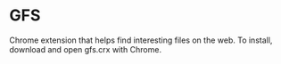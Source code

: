 GFS
===

Chrome extension that helps find interesting files on the web.
To install, download and open gfs.crx with Chrome.
